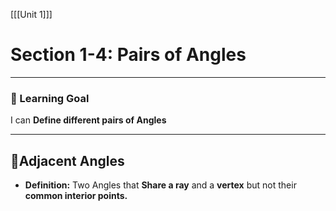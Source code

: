 [[[Unit 1]]]

# Section 1-4: Pairs of Angles
---
### 📘 Learning Goal

I can **Define different pairs of Angles**

___

## 🔹Adjacent Angles

- **Definition:** Two Angles that **Share a ray** and a **vertex** but not their **common interior points.** 